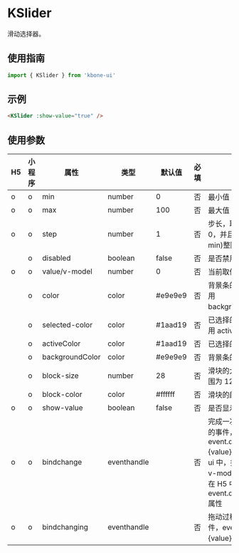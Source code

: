 # KSlider

滑动选择器。

## 使用指南

```js
import { KSlider } from 'kbone-ui'
```

## 示例

```html
<KSlider :show-value="true" />
```

<KSliderDemo/>

## 使用参数

| H5 | 小程序 | 属性 | 类型 | 默认值 | 必填 | 说明 |
| --- | --- | ---- | ---- | ------ | -------- | ---- | 
| o | o | min | number | 0 | 否 | 最小值 | 
| o | o | max | number | 100 | 否 | 最大值 | 
| o | o | step | number | 1 | 否 | 步长，取值必须大于 0，并且可被(max - min)整除 | 
| | o | disabled | boolean | false | 否 | 是否禁用 | 
| o | o | value/v-model | number | 0 | 否 | 当前取值 | 
| | o | color | color | #e9e9e9 | 否 | 背景条的颜色（请使用 backgroundColor） | 
| | o | selected-color | color | #1aad19 | 否 | 已选择的颜色（请使用 activeColor） | 
| | o | activeColor | color | #1aad19 | 否 | 已选择的颜色 | 
| | o | backgroundColor | color | #e9e9e9 | 否 | 背景条的颜色 | 
| | o | block-size | number | 28 | 否 | 滑块的大小，取值范围为 12 - 28 | 
| | o | block-color | color | #ffffff | 否 | 滑块的颜色 | 
| o | o | show-value | boolean | false | 否 | 是否显示当前 value | 
| o | o | bindchange | eventhandle |  | 否 | 完成一次拖动后触发的事件，event.detail = {value}，在 kbone-ui 中，推荐直接通过 v-model 来获取，在 H5 中暂不支持 event.detail.value 属性 | 
| o | o | bindchanging | eventhandle |  | 否 | 拖动过程中触发的事件，event.detail = {value}，同上。 | 

